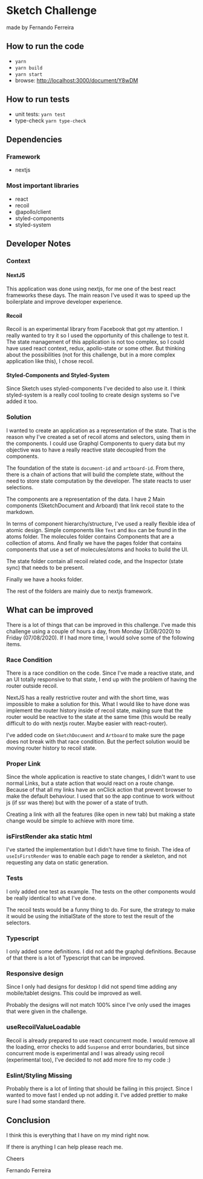 # Sketch Challenge

made by Fernando Ferreira

## How to run the code

- `yarn`
- `yarn build`
- `yarn start`
- browse: <http://localhost:3000/document/Y8wDM>

## How to run tests

- unit tests: `yarn test`
- type-check `yarn type-check`

## Dependencies

### Framework

- nextjs

### Most important libraries

- react
- recoil
- @apollo/client
- styled-components
- styled-system

## Developer Notes

### Context

#### NextJS

This application was done using nextjs, for me one of the best react frameworks these days. The main reason I've used it was to speed up the boilerplate and improve developer experience.

#### Recoil

Recoil is an experimental library from Facebook that got my attention. I really wanted to try it so I used the opportunity of this challenge to test it. The state management of this application is not too complex, so I could have used react context, redux, apollo-state or some other. But thinking about the possibilities (not for this challenge, but in a more complex application like this), I chose recoil.

#### Styled-Components and Styled-System

Since Sketch uses styled-components I've decided to also use it. I think styled-system is a really cool tooling to create design systems so I've added it too.

### Solution

I wanted to create an application as a representation of the state. That is the reason why I've created a set of recoil atoms and selectors, using them in the components. I could use Graphql Components to query data but my objective was to have a really reactive state decoupled from the components.

The foundation of the state is `document-id` and `artboard-id`. From there, there is a chain of actions that will build the complete state, without the need to store state computation by the developer. The state reacts to user selections.

The components are a representation of the data. I have 2 Main components (SketchDocument and Arboard) that link recoil state to the markdown.

In terms of component hierarchy/structure, I've used a really flexible idea of atomic design. Simple components like `Text` and `Box` can be found in the atoms folder. The molecules folder contains Components that are a collection of atoms. And finally we have the pages folder that contains components that use a set of molecules/atoms and hooks to build the UI.

The state folder contain all recoil related code, and the Inspector (state sync) that needs to be present.

Finally we have a hooks folder.

The rest of the folders are mainly due to nextjs framework.

## What can be improved

There is a lot of things that can be improved in this challenge. I've made this challenge using a couple of hours a day, from Monday (3/08/2020) to Friday (07/08/2020). If I had more time, I would solve some of the following items.

### Race Condition

There is a race condition on the code.
Since I've made a reactive state, and an UI totally responsive to that state, I end up with the problem of having the router outside recoil.

NextJS has a really restrictive router and with the short time, was impossible to make a solution for this. What I would like to have done was implement the router history inside of recoil state, making sure that the router would be reactive to the state at the same time (this would be really difficult to do with nextjs router. Maybe easier with react-router).

I've added code on `SketchDocument` and `Artboard` to make sure the page does not break with that race condition. But the perfect solution would be moving router history to recoil state.

### Proper Link

Since the whole application is reactive to state changes, I didn't want to use normal Links, but a state action that would react on a route change. Because of that all my links have an onClick action that prevent browser to make the default behaviour. I used that so the app continue to work without js (if ssr was there) but with the power of a state of truth.

Creating a link with all the features (like open in new tab) but making a state change would be simple to achieve with more time.

### isFirstRender aka static html

I've started the implementation but I didn't have time to finish. The idea of `useIsFirstRender` was to enable each page to render a skeleton, and not requesting any data on static generation.

### Tests

I only added one test as example.
The tests on the other components would be really identical to what I've done.

The recoil tests would be a funny thing to do. For sure, the strategy to make it would be using the initialState of the store to test the result of the selectors.

### Typescript

I only added some definitions. I did not add the graphql definitions. Because of that there is a lot of Typescript that can be improved.

### Responsive design

Since I only had designs for desktop I did not spend time adding any mobile/tablet designs. This could be improved as well.

Probably the designs will not match 100% since I've only used the images that were given in the challenge.

### useRecoilValueLoadable

Recoil is already prepared to use react concurrent mode. I would remove all the loading, error checks to add `Suspense` and error boundaries, but since concurrent mode is experimental and I was already using recoil (experimental too), I've decided to not add more fire to my code :)

### Eslint/Styling Missing

Probably there is a lot of linting that should be failing in this project. Since I wanted to move fast I ended up not adding it. I've added prettier to make sure I had some standard there.

## Conclusion

I think this is everything that I have on my mind right now.

If there is anything I can help please reach me.

Cheers

Fernando Ferreira
